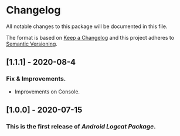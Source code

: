 # Changelog
All notable changes to this package will be documented in this file.

The format is based on [Keep a Changelog](http://keepachangelog.com/en/1.0.0/)
and this project adheres to [Semantic Versioning](http://semver.org/spec/v2.0.0.html).

## [1.1.1] - 2020-08-4

### Fix & Improvements.
 - Improvements on Console.

## [1.0.0] - 2020-07-15

### This is the first release of *Android Logcat Package*.
